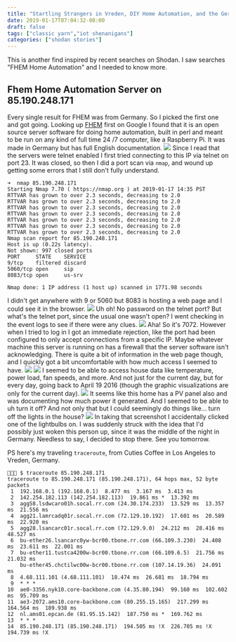 ```yaml
---
title: "Startling Strangers in Vreden, DIY Home Automation, and the German Word for Waking Up in the Middle of the Night with the Realization That You Left Your Server Unsecured"
date: 2019-01-17T07:04:32-08:00
draft: false
tags: ["classic yarn","iot shenanigans"]
categories: ["shodan stories"]
---
```


This is another find inspired by recent searches on Shodan. I saw searches "FHEM Home Automation" and I needed to know more.

## Fhem Home Automation Server on 85.190.248.171
Every single result for FHEM was from Germany. So I picked the first one and got going. Looking up [FHEM](https://www.fhem.de/) first on Google I found that it is an open source server software for doing home automation, built in perl and meant to be run on any kind of full time 24 /7 computer, like a Raspberry Pi. It was made in Germany but has full English documentation.
![](/images/100Days/Day14/fhem.png)
Since I read that the servers were telnet enabled I first tried connecting to this IP via telnet on port 23. It was closed, so then I did a port scan via `nmap`, and wound up getting some errors that I still don't fully understand.

```
➜  nmap 85.190.248.171
Starting Nmap 7.70 ( https://nmap.org ) at 2019-01-17 14:35 PST
RTTVAR has grown to over 2.3 seconds, decreasing to 2.0
RTTVAR has grown to over 2.3 seconds, decreasing to 2.0
RTTVAR has grown to over 2.3 seconds, decreasing to 2.0
RTTVAR has grown to over 2.3 seconds, decreasing to 2.0
RTTVAR has grown to over 2.3 seconds, decreasing to 2.0
RTTVAR has grown to over 2.3 seconds, decreasing to 2.0
RTTVAR has grown to over 2.3 seconds, decreasing to 2.0
Nmap scan report for 85.190.248.171
Host is up (0.22s latency).
Not shown: 997 closed ports
PORT     STATE    SERVICE
9/tcp    filtered discard
5060/tcp open     sip
8083/tcp open     us-srv

Nmap done: 1 IP address (1 host up) scanned in 1771.98 seconds
```  
I didn't get anywhere with 9 or 5060 but 8083 is hosting a web page and I could see it in the browser.
![](/images/100Days/Day14/thehome.png)
Uh oh! No password on the telnet port? But what's the telnet port, since the usual one wasn't open? I went checking in the event logs to see if there were any clues.
![](/images/100Days/Day14/telnetport.png)
Aha! So it's 7072. However when I tried to log in I got an immediate rejection, like the port had been configured to only accept connections from a specific IP. Maybe whatever machine this server is running on has a firewall that the server software isn't acknowledging. There is quite a bit of information in the web page though, and I quickly got a bit uncomfortable with how much access I seemed to have.
![](/images/100Days/Day14/temperature.png)
![](/images/100Days/Day14/current.png)
I seemed to be able to access house data like temperature, power load, fan speeds, and more. And not just for the current day, but for every day, going back to April 19 2016 (though the graphic visualizations are only for the current day).
![](/images/100Days/Day14/history.png)
It seems like this home has a PV panel also and was documenting how much power it generated. And I seemed to be able to uh turn it off? And not only that but I could seemingly do things like... turn off the lights in the house?
![](/images/100Days/Day14/lights.png)
In taking that screenshot I accidentally clicked one of the lightbulbs on. I was suddenly struck with the idea that I'd possibly just woken this person up, since it was the middle of the night in Germany. Needless to say, I decided to stop there. See you tomorrow.

PS here's my traveling `traceroute`, from Cuties Coffee in Los Angeles to Vreden, Germany.
```
👻🌵🔮 $ traceroute 85.190.248.171
traceroute to 85.190.248.171 (85.190.248.171), 64 hops max, 52 byte packets
 1  192.168.0.1 (192.168.0.1)  8.477 ms  3.167 ms  3.413 ms
 2  142.254.182.113 (142.254.182.113)  19.861 ms *  13.392 ms
 3  agg58.lsdwcaro01h.socal.rr.com (24.30.174.233)  13.529 ms  13.357 ms  21.556 ms
 4  agg21.lamrcadq01r.socal.rr.com (72.129.10.192)  17.601 ms  20.589 ms  22.920 ms
 5  agg28.lsancarc01r.socal.rr.com (72.129.9.0)  24.212 ms  28.416 ms  48.527 ms
 6  bu-ether26.lsancarc0yw-bcr00.tbone.rr.com (66.109.3.230)  24.408 ms  23.611 ms  22.001 ms
 7  bu-ether11.tustca4200w-bcr00.tbone.rr.com (66.109.6.5)  21.756 ms  21.032 ms
    bu-ether45.chctilwc00w-bcr00.tbone.rr.com (107.14.19.36)  24.091 ms
 8  4.68.111.101 (4.68.111.101)  18.474 ms  26.681 ms  18.794 ms
 9  * * *
10  ae0-3356.nyk10.core-backbone.com (4.35.80.194)  99.160 ms  102.602 ms  95.709 ms
11  ae3-2072.ams10.core-backbone.com (80.255.15.165)  217.299 ms  164.564 ms  189.938 ms
12  nl.ams01.epcan.de (81.95.15.142)  187.750 ms *  169.762 ms
13  * * *
14  85.190.248.171 (85.190.248.171)  194.505 ms !X  226.705 ms !X  194.739 ms !X
```
